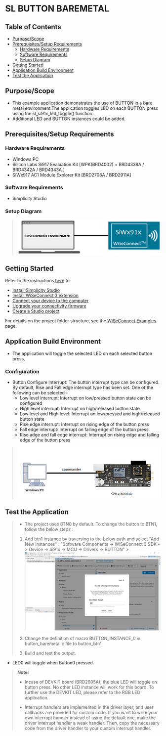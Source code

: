 # SL BUTTON BAREMETAL

## Table of Contents

- [Purpose/Scope](#purposescope)
- [Prerequisites/Setup Requirements](#prerequisitessetup-requirements)
  - [Hardware Requirements](#hardware-requirements)
  - [Software Requirements](#software-requirements)
  - [Setup Diagram](#setup-diagram)
- [Getting Started](#getting-started)
- [Application Build Environment](#application-build-environment)
- [Test the Application](#test-the-application)

## Purpose/Scope

- This example application demonstrates the use of BUTTON in a bare metal environment.The application toggles LED on each BUTTON press using the sl_si91x_led_toggle() function. 
- Additional LED and BUTTON instances could be added.

## Prerequisites/Setup Requirements

### Hardware Requirements

- Windows PC
- Silicon Labs Si917 Evaluation Kit [WPK(BRD4002) + BRD4338A / BRD4342A / BRD4343A ]
- SiWx917 AC1 Module Explorer Kit [BRD2708A / BRD2911A]

### Software Requirements

- Simplicity Studio

### Setup Diagram
> ![Figure: Introduction](resources/readme/setupdiagram.png)

## Getting Started

Refer to the instructions [here](https://docs.silabs.com/wiseconnect/latest/wiseconnect-getting-started/) to:

- [Install Simplicity Studio](https://docs.silabs.com/wiseconnect/latest/wiseconnect-developers-guide-developing-for-silabs-hosts/#install-simplicity-studio)
- [Install WiSeConnect 3 extension](https://docs.silabs.com/wiseconnect/latest/wiseconnect-developers-guide-developing-for-silabs-hosts/#install-the-wi-se-connect-3-extension)
- [Connect your device to the computer](https://docs.silabs.com/wiseconnect/latest/wiseconnect-developers-guide-developing-for-silabs-hosts/#connect-si-wx91x-to-computer)
- [Upgrade your connectivity firmware ](https://docs.silabs.com/wiseconnect/latest/wiseconnect-developers-guide-developing-for-silabs-hosts/#update-si-wx91x-connectivity-firmware)
- [Create a Studio project ](https://docs.silabs.com/wiseconnect/latest/wiseconnect-developers-guide-developing-for-silabs-hosts/#create-a-project)

For details on the project folder structure, see the [WiSeConnect Examples](https://docs.silabs.com/wiseconnect/latest/wiseconnect-examples/#example-folder-structure) page.

## Application Build Environment

- The application will toggle the selected LED on each selected button press.

### Configuration

- Button Configure Interrupt: The button interrupt type can be configured. By default, Rise and Fall edge interrupt type has been set. One of the following can be selected - 
  - Low level interrupt: Interrupt on low/pressed button state can be configured
  - High level interrupt: Interrupt on high/released button state
  - Low level and High level: Interrupt on low/pressed and high/released button state
  - Rise edge interrupt: Interrupt on rising edge of the button press
  - Fall edge interrupt: Interrupt on falling edge of the button press
  - Rise adge and fall edge interrupt: Interrupt on rising edge and falling edge of the button press

> ![Figure: Introduction](resources/readme/image600a.png)

## Test the Application
>
>- The project uses BTN0 by default. To change the button to BTN1, follow the below steps :
>
  >  1. Add btn1 instance by traversing to the below path and select "Add New Instances" :
    "Software Components -> WiSeConnect 3 SDK -> Device -> Si91x -> MCU -> Drivers -> BUTTON"
    >
  > ![Figure: Adding Button Instance](resources/readme/image600d.png)
  > 
  >  2. Change the definition of macro BUTTON_INSTANCE_0 in button_baremetal.c file to button_btn1.
  >  
  >  3. Build and test the output.

- LED0 will toggle when Button0 pressed.

> **Note:**
>
> - Incase of DEVKIT board (BRD2605A), the blue LED will toggle on button press. No other LED instance will work for this board. To further use the DEVKIT LED, please refer to the RGB LED application.
>
> - Interrupt handlers are implemented in the driver layer, and user callbacks are provided for custom code. If you want to write your own interrupt handler instead of using the default one, make the driver interrupt handler a weak handler. Then, copy the necessary code from the driver handler to your custom interrupt handler.
